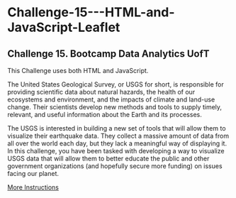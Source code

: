 # Challenge-15---HTML-and-JavaScript-Leaflet
## Challenge 15. Bootcamp Data Analytics UofT

This Challenge uses both HTML and JavaScript.


The United States Geological Survey, or USGS for short, is responsible for providing scientific data about natural hazards, the health of our ecosystems and environment, and the impacts of climate and land-use change. Their scientists develop new methods and tools to supply timely, relevant, and useful information about the Earth and its processes.

The USGS is interested in building a new set of tools that will allow them to visualize their earthquake data. They collect a massive amount of data from all over the world each day, but they lack a meaningful way of displaying it. In this challenge, you have been tasked with developing a way to visualize USGS data that will allow them to better educate the public and other government organizations (and hopefully secure more funding) on issues facing our planet.

[More Instructions](https://github.com/CanadianLatin/Challenge-15---HTML-and-JavaScript-Leaflet/blob/main/Module%2015%20Challenge.pdf)


